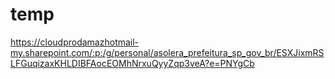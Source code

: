 # temp

https://cloudprodamazhotmail-my.sharepoint.com/:p:/g/personal/asolera_prefeitura_sp_gov_br/ESXJixmRSLFGuqizaxKHLDIBFAocEOMhNrxuQyyZqp3veA?e=PNYgCb
